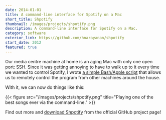```yaml
---
date: 2014-01-01
title: A command-line interface for Spotify on a Mac
short_title: Shpotify
thumbnail: /images/projects/shpotify.png
description: A command-line interface for Spotify on a Mac.
category: software
exterior_link: https://github.com/hnarayanan/shpotify
start_date: 2012
featured: true
---
```


Our media centre machine at home is an aging Mac with only one open
port: SSH. Since it was getting annoying to have to walk up to it
every time we wanted to control Spotify, I wrote [a simple Bash/Apple
script](https://github.com/hnarayanan/shpotify) that allows us to
remotely control the program from other machines around the house.

With it, we can now do things like this:

{{< figure src="/images/projects/shpotify.png" title="Playing one of the best songs ever via the command-line." >}}

Find out more and [download
Shpotify](https://github.com/hnarayanan/shpotify) from the official
GitHub project page!

